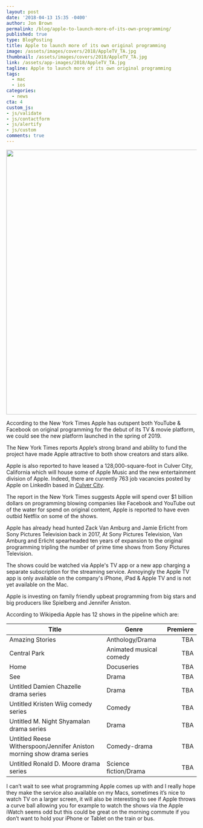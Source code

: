 ```yaml
---
layout: post
date: '2018-04-13 15:35 -0400'
author: Jon Brown
permalink: /blog/apple-to-launch-more-of-its-own-programming/
published: true
type: BlogPosting
title: Apple to launch more of its own original programming
image: /assets/images/covers/2018/AppleTV_TA.jpg
thumbnail: /assets/images/covers/2018/AppleTV_TA.jpg
link: /assets/app-images/2018/AppleTV_TA.jpg
tagline: Apple to launch more of its own original programming
tags:
  - mac
  - ios
categories:
  - news
cta: 4
custom_js:
- js/validate
- js/contactform
- js/alertify
- js/custom
comments: true
---
```

<img src="{{ site.site_cdn }}/assets/images/blog/2018/programming/image1.png" class="img-fluid rounded m-2" width="700" />

According to the New York Times Apple has outspent both YouTube & Facebook on original programming for the debut of its TV & movie platform, we could see the new platform launched in the spring of 2019.

The New York Times reports Apple’s strong brand and ability to fund the project have made Apple attractive to both show creators and stars alike.

Apple is also reported to have leased a 128,000-square-foot in Culver City, California which will house some of Apple Music and the new entertainment division of Apple. Indeed, there are currently 763 job vacancies posted by Apple on LinkedIn based in [Culver City](https://www.linkedin.com/jobs/apple-jobs-culver-city-ca/).

The report in the New York Times suggests Apple will spend over $1 billion dollars on programming blowing companies like Facebook and YouTube out of the water for spend on original content, Apple is reported to have even outbid Netflix on some of the shows.

Apple has already head hunted Zack Van Amburg and Jamie Erlicht from Sony Pictures Television back in 2017, At Sony Pictures Television, Van Amburg and Erlicht spearheaded ten years of expansion to the original programming tripling the number of prime time shows from Sony Pictures Television.

The shows could be watched via Apple's TV app or a new app charging a separate subscription for the streaming service. Annoyingly the Apple TV app is only available on the company's iPhone, iPad & Apple TV and is not yet available on the Mac.

Apple is investing on family friendly upbeat programming from big stars and big producers like Spielberg and Jennifer Aniston.

According to Wikipedia Apple has 12 shows in the pipeline which are:


**Title**|**Genre**|**Premiere**
-----------------------------------------------------------------|------------|--------------:
Amazing Stories|Anthology/Drama|TBA
Central Park|Animated musical comedy|TBA
Home|Docuseries|TBA
See|Drama|TBA
Untitled Damien Chazelle drama series|Drama|TBA
Untitled Kristen Wiig comedy series|Comedy|TBA
Untitled M. Night Shyamalan drama series|Drama|TBA
Untitled Reese Witherspoon/Jennifer Aniston morning show drama series &nbsp;&nbsp;&nbsp;|Comedy-drama|TBA
Untitled Ronald D. Moore drama series|Science fiction/Drama &nbsp;&nbsp;&nbsp;|TBA



I can’t wait to see what programming Apple comes up with and I really hope they make the service also available on my Macs, sometimes it’s nice to watch TV on a larger screen, it will also be interesting to see if Apple throws a curve ball allowing you for example to watch the shows via the Apple iWatch seems odd but this could be great on the morning commute if you don’t want to hold your iPhone or Tablet on the train or bus.